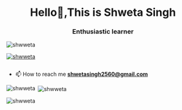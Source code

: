 <h1 align="center">Hello👋,This is Shweta Singh</h1>
<h3 align="center">Enthusiastic learner</h3>

<p align="left"> <img src="https://komarev.com/ghpvc/?username=shwweta&label=Profile%20views&color=0e75b6&style=flat" alt="shwweta" /> </p>

<p align="left"> <a href="https://github.com/ryo-ma/github-profile-trophy"><img src="https://github-profile-trophy.vercel.app/?username=shwweta" alt="shwweta" /></a> </p>

<p align="left"> <a href="https://twitter.com/" target="blank"><img src="https://img.shields.io/twitter/follow/?logo=twitter&style=for-the-badge" alt="" /></a> </p>

- 📫 How to reach me **shwetasingh2560@gmail.com**


<p><img align="left" src="https://github-readme-stats.vercel.app/api/top-langs?username=shwweta&show_icons=true&locale=en&layout=compact" alt="shwweta" /></p>

<p>&nbsp;<img align="center" src="https://github-readme-stats.vercel.app/api?username=shwweta&show_icons=true&locale=en" alt="shwweta" /></p>

<p><img align="center" src="https://github-readme-streak-stats.herokuapp.com/?user=shwweta&" alt="shwweta" /></p>
